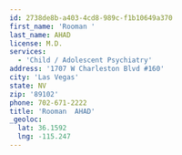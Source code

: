 ```yaml
---
id: 2738de8b-a403-4cd8-989c-f1b10649a370
first_name: 'Rooman '
last_name: AHAD
license: M.D.
services:
  - 'Child / Adolescent Psychiatry'
address: '1707 W Charleston Blvd #160'
city: 'Las Vegas'
state: NV
zip: '89102'
phone: 702-671-2222
title: 'Rooman  AHAD'
_geoloc:
  lat: 36.1592
  lng: -115.247
---
```


